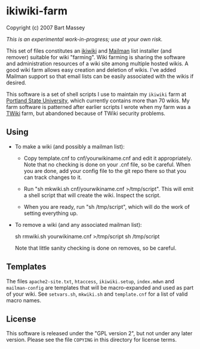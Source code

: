 # ikiwiki-farm
Copyright (c) 2007 Bart Massey

*This is an experimental work-in-progress; use at your own risk.*

This set of files constitutes an
[ikiwiki](http://ikiwiki.info) and
[Mailman](http://www.list.org) list installer (and remover)
suitable for wiki "farming".  Wiki farming is sharing the
software and administration resources of a wiki site among
multiple hosted wikis.  A good wiki farm allows easy
creation and deletion of wikis. I've added Mailman support
so that email lists can be easily associated with the wikis
if desired.

This software is a set of shell scripts I use to maintain my
`ikiwiki` farm at
[Portland State University](http://wiki.cs.pdx.edu), which
currently contains more than 70 wikis.  My farm software is
patterned after earlier scripts I wrote when my farm was a
[TWiki](http://twiki.org) farm, but abandoned because of
TWiki security problems.

## Using

* To make a wiki (and possibly a mailman list):

  * Copy template.cnf to cnf/yourwikiname.cnf and edit it
    appropriately. Note that no checking is done on your
    .cnf file, so be careful.  When you are done, add
    your config file to the git repo there so that you can
    track changes to it.
  
  * Run "sh mkwiki.sh cnf/yourwikiname.cnf >/tmp/script".
    This will emit a shell script that will create the wiki.
    Inspect the script.
  
  * When you are ready, run "sh /tmp/script", which will do
    the work of setting everything up.

* To remove a wiki (and any associated mailman list):

    sh rmwiki.sh yourwikiname.cnf >/tmp/script
    sh /tmp/script

  Note that little sanity checking is done on removes, so be
  careful.

## Templates

The files `apache2-site.txt`, `htaccess`, `ikiwiki.setup`,
`index.mdwn` and `mailman-config` are templates that will be
macro-expanded and used as part of your wiki.  See
`setvars.sh`, `mkwiki.sh` and `template.cnf` for a list of
valid macro names.

## License

This software is released under the "GPL version 2", but not
under any later version.  Please see the file `COPYING` in
this directory for license terms.
